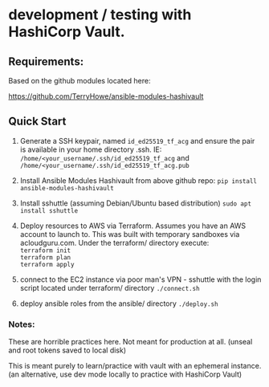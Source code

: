 # development / testing with HashiCorp Vault.

## Requirements:

Based on the github modules located here:

https://github.com/TerryHowe/ansible-modules-hashivault


## Quick Start

1) Generate a SSH keypair, named ```id_ed25519_tf_acg``` and ensure the pair is available in your home directory .ssh. IE:\
```/home/<your_username/.ssh/id_ed25519_tf_acg``` and\
```/home/<your_username/.ssh/id_ed25519_tf_acg.pub```

2) Install Ansible Modules Hashivault from above github repo:
```pip install ansible-modules-hashivault```

3) Install sshuttle (assuming Debian/Ubuntu based distribution)
```sudo apt install sshuttle```

4) Deploy resources to AWS via Terraform.  Assumes you have an AWS account to launch to.  This was built with
temporary sandboxes via acloudguru.com.
Under the terraform/ directory execute:\
```terraform init```\
```terraform plan```\
```terraform apply```

5) connect to the EC2 instance via poor man's VPN - sshuttle with the login script located under terraform/ directory
```./connect.sh```

6) deploy ansible roles from the ansible/ directory
```./deploy.sh```


### Notes:

These are horrible practices here.  Not meant for production at all.  (unseal and root tokens saved to local disk)

This is meant purely to learn/practice with vault with an ephemeral instance.  (an alternative, use dev mode locally to practice with HashiCorp Vault)
